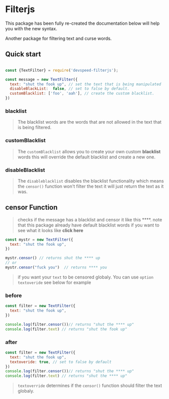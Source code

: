 ﻿# Filterjs

This package has been fully re-created the documentation below will help you with the new syntax.

Another package for filtering text and curse words. 

## Quick start

```js

const {TextFilter} = require('devspeed-filterjs');

const message = new TextFilter({
  text: "shut the fook up", // set the text that is being manipulated
  disableBlackList:  false, // set to false by default.
  customBlacklist: ['foo', 'aah'], // create the custom blacklist.
})


```

### blacklist

>  The blacklist words are the words that are not allowed in the text that is being filtered.

### customBlacklist 

> The `customBlacklist` allows you to create your own custom **blacklist** words this will override the default blacklist and create a new one.
 
### disableBlacklist

> The  `disableblacklist`  disables the blacklist functionality  which means the `censor()` function won't filter the text it will just return the text as it was.


## censor Function
> checks if the message has a blacklist and censor it like this  ****.  note that this package already have default blacklist  words if you want to see what it looks like **click here** 

```js
const mystr = new TextFilter({
  text: "shut the fook up", 
})

mystr.censor() // returns shut the **** up
// or
mystr.censor("fuck you")  // returns **** you
```

> if you want your `text` to be censored globaly. You can use `option textoveride` see below for example

### before

```js 
const filter = new TextFilter({
  text: "shut the fook up", 
})

console.log(filter.censor())// returns "shut the **** up"
console.log(filter.text) // returns "shut the fook up"
```
### after

```js
const filter = new TextFilter({
  text: "shut the fook up",
  textoveride: true, // set to false by default
})
console.log(filter.censor())// returns "shut the **** up"
console.log(filter.text) // returns "shut the **** up"
``` 
> `textoverride` determines if the `censor()` function should filter the text globaly.




